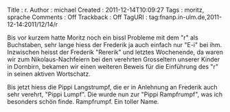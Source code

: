 Title     : r.
Author    : michael
Created   : 2011-12-14T10:09:27
Tags      : moritz, sprache
Comments  : Off
Trackback : Off
TagURI    : tag:fnanp.in-ulm.de,2011-12-14:2011/12/14/r

Bis vor kurzem hatte Moritz noch ein bissl Probleme mit dem "r" als
Buchstaben, sehr lange hiess der Frederik ja auch einfach nur "E-i"
bei ihm. Inzwischen heisst der Frederik "Rererik" und letztes Wochenende,
da waren wir zum Nikolaus-Nachfeiern bei den verehrten Grosseltern unserer
Kinder in Dornbirn, bekamen wir einen weiteren Beweis für die Einführung des
"r" in seinen aktiven Wortschatz.

Bis jetzt hiess die Pippi Langstrumpf, die er in Anlehnung an Frederik auch
sehr verehrt, "Pippi Lumpf". Die wurde nun zur "Pippi Rampfrumpf", was
ich besonders schön finde. Rampfrumpf. Ein toller Name.
